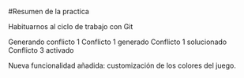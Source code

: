 #Resumen de la practica

Habituarnos al ciclo de trabajo con Git

Generando conflicto 1
Conflicto 1 generado
Conflicto 1 solucionado
Conflicto 3 activado

Nueva funcionalidad añadida: customización de los colores del juego.